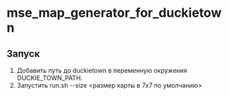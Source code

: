 # mse_map_generator_for_duckietown

## Запуск
1. Добавить путь до duckietown в переменную окружения DUCKIE_TOWN_PATH.
2. Запустить run.sh --size <размер карты в 7x7 по умолчанию>
